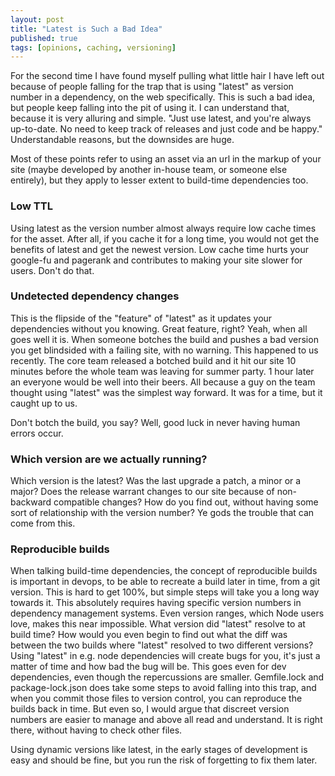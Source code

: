 ```yaml
---
layout: post
title: "Latest is Such a Bad Idea"
published: true
tags: [opinions, caching, versioning]
---
```


For the second time I have found myself pulling what little hair I have left out because of people falling for the trap that is using "latest" as version number in a dependency, on the web specifically. This is such a bad idea, but people keep falling into the pit of using it. I can understand that, because it is very alluring and simple. "Just use latest, and you're always up-to-date. No need to keep track of releases and just code and be happy." Understandable reasons, but the downsides are huge.

Most of these points refer to using an asset via an url in the markup of your site (maybe developed by another in-house team, or someone else entirely), but they apply to lesser extent to build-time dependencies too.

### Low TTL

Using latest as the version number almost always require low cache times for the asset. After all, if you cache it for a long time, you would not get the benefits of latest and get the newest version. Low cache time hurts your google-fu and pagerank and contributes to making your site slower for users. Don't do that.

### Undetected dependency changes

This is the flipside of the "feature" of "latest" as it updates your dependencies without you knowing. Great feature, right? Yeah, when all goes well it is. When someone botches the build and pushes a bad version you get blindsided with a failing site, with no warning. This happened to us recently. The core team released a botched build and it hit our site 10 minutes before the whole team was leaving for summer party. 1 hour later an everyone would be well into their beers. All because a guy on the team thought using "latest" was the simplest way forward. It was for a time, but it caught up to us.

Don't botch the build, you say? Well, good luck in never having human errors occur.

### Which version are we actually running?

Which version is the latest? Was the last upgrade a patch, a minor or a major? Does the release warrant changes to our site because of non-backward compatible changes? How do you find out, without having some sort of relationship with the version number? Ye gods the trouble that can come from this.

### Reproducible builds

When talking build-time dependencies, the concept of reproducible builds is important in devops, to be able to recreate a build later in time, from a git version. This is hard to get 100%, but simple steps will take you a long way towards it. This absolutely requires having specific version numbers in dependency management systems. Even version ranges, which Node users love, makes this near impossible. What version did "latest" resolve to at build time? How would you even begin to find out what the diff was between the two builds where "latest" resolved to two different versions? Using "latest" in e.g. node dependencies will create bugs for you, it's just a matter of time and how bad the bug will be. This goes even for dev dependencies, even though the repercussions are smaller. Gemfile.lock and package-lock.json does take some steps to avoid falling into this trap, and when you commit those files to version control, you can reproduce the builds back in time. But even so, I would argue that discreet version numbers are easier to manage and above all read and understand. It is right there, without having to check other files.

Using dynamic versions like latest, in the early stages of development is easy and should be fine, but you run the risk of forgetting to fix them later.
